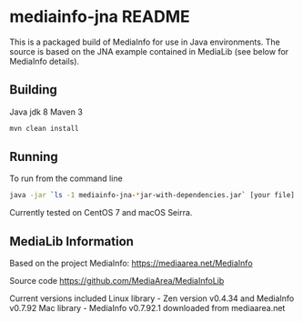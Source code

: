 # mediainfo-jna README

This is a packaged build of MediaInfo for use in Java environments. The source is based on the JNA example contained in MediaLib (see below for MediaInfo details).

## Building

Java jdk 8
Maven 3

```sh
mvn clean install
```
## Running

To run from the command line
```sh
java -jar `ls -1 mediainfo-jna-*jar-with-dependencies.jar` [your file]
```

Currently tested on CentOS 7 and macOS Seirra.

## MediaLib Information

Based on the project MediaInfo:
https://mediaarea.net/MediaInfo

Source code
https://github.com/MediaArea/MediaInfoLib

Current versions included
Linux library - Zen version v0.4.34 and MediaInfo v0.7.92
Mac library - MediaInfo v0.7.92.1 downloaded from mediaarea.net
